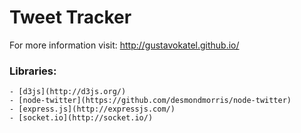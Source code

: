 # Tweet Tracker

For more information visit: http://gustavokatel.github.io/

### Libraries:
	- [d3js](http://d3js.org/)
	- [node-twitter](https://github.com/desmondmorris/node-twitter)
	- [express.js](http://expressjs.com/)
	- [socket.io](http://socket.io/)
